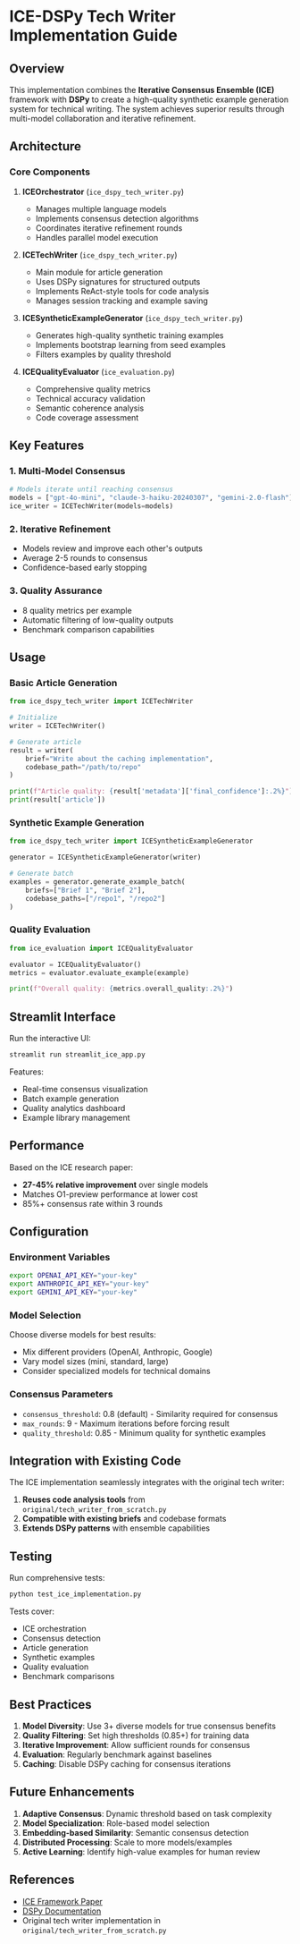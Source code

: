 # ICE-DSPy Tech Writer Implementation Guide

## Overview

This implementation combines the **Iterative Consensus Ensemble (ICE)** framework with **DSPy** to create a high-quality synthetic example generation system for technical writing. The system achieves superior results through multi-model collaboration and iterative refinement.

## Architecture

### Core Components

1. **ICEOrchestrator** (`ice_dspy_tech_writer.py`)
   - Manages multiple language models
   - Implements consensus detection algorithms
   - Coordinates iterative refinement rounds
   - Handles parallel model execution

2. **ICETechWriter** (`ice_dspy_tech_writer.py`)
   - Main module for article generation
   - Uses DSPy signatures for structured outputs
   - Implements ReAct-style tools for code analysis
   - Manages session tracking and example saving

3. **ICESyntheticExampleGenerator** (`ice_dspy_tech_writer.py`)
   - Generates high-quality synthetic training examples
   - Implements bootstrap learning from seed examples
   - Filters examples by quality threshold

4. **ICEQualityEvaluator** (`ice_evaluation.py`)
   - Comprehensive quality metrics
   - Technical accuracy validation
   - Semantic coherence analysis
   - Code coverage assessment

## Key Features

### 1. Multi-Model Consensus
```python
# Models iterate until reaching consensus
models = ["gpt-4o-mini", "claude-3-haiku-20240307", "gemini-2.0-flash"]
ice_writer = ICETechWriter(models=models)
```

### 2. Iterative Refinement
- Models review and improve each other's outputs
- Average 2-5 rounds to consensus
- Confidence-based early stopping

### 3. Quality Assurance
- 8 quality metrics per example
- Automatic filtering of low-quality outputs
- Benchmark comparison capabilities

## Usage

### Basic Article Generation
```python
from ice_dspy_tech_writer import ICETechWriter

# Initialize
writer = ICETechWriter()

# Generate article
result = writer(
    brief="Write about the caching implementation",
    codebase_path="/path/to/repo"
)

print(f"Article quality: {result['metadata']['final_confidence']:.2%}")
print(result['article'])
```

### Synthetic Example Generation
```python
from ice_dspy_tech_writer import ICESyntheticExampleGenerator

generator = ICESyntheticExampleGenerator(writer)

# Generate batch
examples = generator.generate_example_batch(
    briefs=["Brief 1", "Brief 2"],
    codebase_paths=["/repo1", "/repo2"]
)
```

### Quality Evaluation
```python
from ice_evaluation import ICEQualityEvaluator

evaluator = ICEQualityEvaluator()
metrics = evaluator.evaluate_example(example)

print(f"Overall quality: {metrics.overall_quality:.2%}")
```

## Streamlit Interface

Run the interactive UI:
```bash
streamlit run streamlit_ice_app.py
```

Features:
- Real-time consensus visualization
- Batch example generation
- Quality analytics dashboard
- Example library management

## Performance

Based on the ICE research paper:
- **27-45% relative improvement** over single models
- Matches O1-preview performance at lower cost
- 85%+ consensus rate within 3 rounds

## Configuration

### Environment Variables
```bash
export OPENAI_API_KEY="your-key"
export ANTHROPIC_API_KEY="your-key"  
export GEMINI_API_KEY="your-key"
```

### Model Selection
Choose diverse models for best results:
- Mix different providers (OpenAI, Anthropic, Google)
- Vary model sizes (mini, standard, large)
- Consider specialized models for technical domains

### Consensus Parameters
- `consensus_threshold`: 0.8 (default) - Similarity required for consensus
- `max_rounds`: 9 - Maximum iterations before forcing result
- `quality_threshold`: 0.85 - Minimum quality for synthetic examples

## Integration with Existing Code

The ICE implementation seamlessly integrates with the original tech writer:

1. **Reuses code analysis tools** from `original/tech_writer_from_scratch.py`
2. **Compatible with existing briefs** and codebase formats
3. **Extends DSPy patterns** with ensemble capabilities

## Testing

Run comprehensive tests:
```bash
python test_ice_implementation.py
```

Tests cover:
- ICE orchestration
- Consensus detection
- Article generation
- Synthetic examples
- Quality evaluation
- Benchmark comparisons

## Best Practices

1. **Model Diversity**: Use 3+ diverse models for true consensus benefits
2. **Quality Filtering**: Set high thresholds (0.85+) for training data
3. **Iterative Improvement**: Allow sufficient rounds for consensus
4. **Evaluation**: Regularly benchmark against baselines
5. **Caching**: Disable DSPy caching for consensus iterations

## Future Enhancements

1. **Adaptive Consensus**: Dynamic threshold based on task complexity
2. **Model Specialization**: Role-based model selection
3. **Embedding-based Similarity**: Semantic consensus detection
4. **Distributed Processing**: Scale to more models/examples
5. **Active Learning**: Identify high-value examples for human review

## References

- [ICE Framework Paper](https://arxiv.org/abs/2412.06769)
- [DSPy Documentation](https://dspy-docs.vercel.app/)
- Original tech writer implementation in `original/tech_writer_from_scratch.py`
